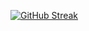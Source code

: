 [![GitHub Streak](https://streak-stats.demolab.com?user=argoarsiks&theme=dark)](https://git.io/streak-stats)
